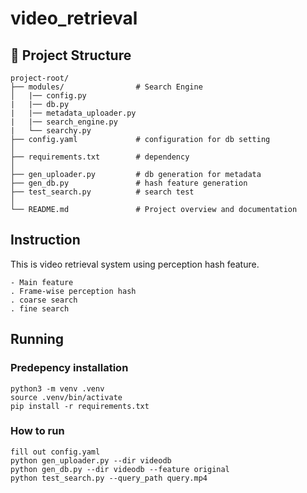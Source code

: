 # video_retrieval

## 📁 Project Structure

```plaintext
project-root/
├── modules/                # Search Engine
│   |── config.py
|   |── db.py
|   |── metadata_uploader.py
|   |── search_engine.py
|   └── searchy.py
├── config.yaml             # configuration for db setting
│   
├── requirements.txt        # dependency
│   
├── gen_uploader.py         # db generation for metadata
├── gen_db.py               # hash feature generation
├── test_search.py          # search test
│   
└── README.md               # Project overview and documentation
```

## Instruction
This is video retrieval system using perception hash feature.
```plaintext
- Main feature
. Frame-wise perception hash
. coarse search
. fine search
```

## Running
### Predepency installation
```plaintext
python3 -m venv .venv
source .venv/bin/activate
pip install -r requirements.txt
```

### How to run
```plaintext
fill out config.yaml
python gen_uploader.py --dir videodb
python gen_db.py --dir videodb --feature original
python test_search.py --query_path query.mp4
```